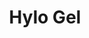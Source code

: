 ---
title: 'Hylo Gel'
description: 'EKSPLORONI MODELET E REJA PER VITIN 2021'
image: '/public/images/SLIDER-mpjn-FINAL_2000x.jpg'
---